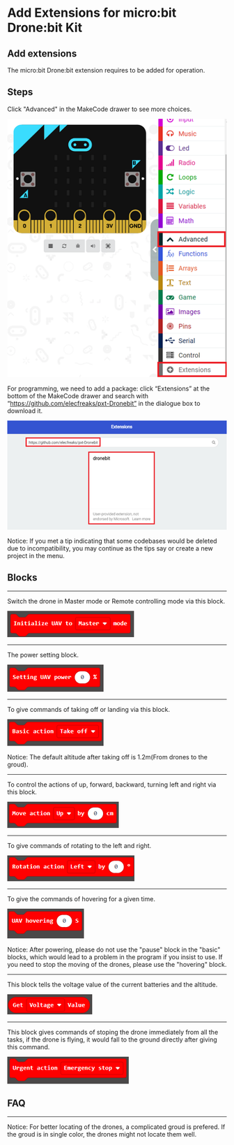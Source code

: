 # Add Extensions for micro:bit Drone:bit Kit

## Add extensions

The micro:bit Drone:bit extension requires to be added for operation. 

Steps
---
Click "Advanced" in the MakeCode drawer to see more choices. 

![](./images/Drone-bit-case-01-01.png)

For programming, we need to add a package: click “Extensions” at the bottom of the MakeCode drawer and search with “https://github.com/elecfreaks/pxt-Dronebit” in the dialogue box to download it.

![](./images/Drone-bit-case-01-02.png)

Notice: If you met a tip indicating that some codebases would be deleted due to incompatibility, you may continue as the tips say or create a new project in the menu.

## Blocks

- - - - -
Switch the drone in Master mode or Remote controlling mode via this block. 

![](./images/Drone-bit-Package-01.png)
- - - - -
The power setting block. 

![](./images/Drone-bit-Package-02.png)
- - - - -
To give commands of taking off or landing via this block. 

![](./images/Drone-bit-Package-03.png)

Notice: The default altitude after taking off is 1.2m(From drones to the groud).
- - - - -
To control the actions of up, forward, backward, turning left and right via this block. 

![](./images/Drone-bit-Package-04.png)
- - - - -
To give commands of rotating to the left and right. 

![](./images/Drone-bit-Package-05.png)

- - - - -
To give the commands of hovering for a given time. 

![](./images/Drone-bit-Package-07.png)

Notice: After powering, please do not use the "pause" block in the "basic" blocks, which would lead to a problem in the program if you insist to use. If you need to stop the moving of the drones, please use the "hovering"  block. 
- - - - -
This block tells the voltage value of the current batteries and the altitude. 

![](./images/Drone-bit-Package-08.png)
- - - - -
This block gives commands of stoping the drone immediately from all the tasks, if the drone is flying, it would fall to the ground directly after giving this command. 

![](./images/Drone-bit-Package-09.png)

## FAQ
---
Notice: For better locating of the drones, a complicated groud is prefered. If the groud is in single color, the drones might not locate them well. 
